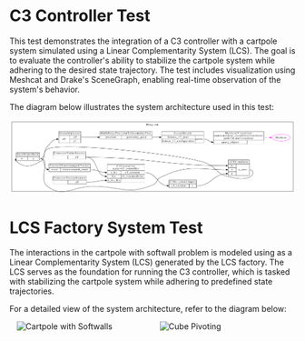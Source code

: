 # C3 Controller Test

This test demonstrates the integration of a C3 controller with a cartpole system simulated using a Linear Complementarity System (LCS). The goal is to evaluate the controller's ability to stabilize the cartpole system while adhering to the desired state trajectory. The test includes visualization using Meshcat and Drake's SceneGraph, enabling real-time observation of the system's behavior.

The diagram below illustrates the system architecture used in this test:

![C3 Controller Test Diagram](res/c3_controller_test_diagram.jpg)  

# LCS Factory System Test

The interactions in the cartpole with softwall problem is modeled using as a Linear Complementarity System (LCS) generated by the LCS factory. The LCS serves as the foundation for running the C3 controller, which is tasked with stabilizing the cartpole system while adhering to predefined state trajectories. 

For a detailed view of the system architecture, refer to the diagram below:

<div style="display: flex; justify-content: space-around;">
    <img src="res/lcs_factory_system_cartpole_test_diagram.jpg" alt="Cartpole with Softwalls" style="width: 45%;">
    <img src="res/lcs_factory_system_pivoting_test_diagram.jpg" alt="Cube Pivoting" style="width: 45%;">
</div>
